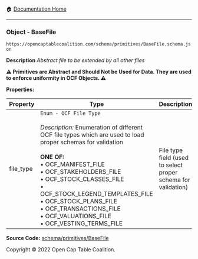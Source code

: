 :house: [Documentation Home](/README.md)

---

### Object - BaseFile

`https://opencaptablecoalition.com/schema/primitives/BaseFile.schema.json`

**Description** _Abstract file to be extended by all other files_

**:warning: Primitives are Abstract and Should Not be Used for Data. They are used to enforce uniformity in OCF Objects. :warning:**

**Properties:**

| Property  | Type                                                                                                                                                                                                                                                                                                                                                                                                                                                  | Description                                                   | Required   |
| --------- | ----------------------------------------------------------------------------------------------------------------------------------------------------------------------------------------------------------------------------------------------------------------------------------------------------------------------------------------------------------------------------------------------------------------------------------------------------- | ------------------------------------------------------------- | ---------- |
| file_type | `Enum - OCF File Type`</br></br>_Description:_ Enumeration of different OCF file types which are used to load proper schemas for validation</br></br>**ONE OF:** </br>&bull; OCF_MANIFEST_FILE </br>&bull; OCF_STAKEHOLDERS_FILE </br>&bull; OCF_STOCK_CLASSES_FILE </br>&bull; OCF_STOCK_LEGEND_TEMPLATES_FILE </br>&bull; OCF_STOCK_PLANS_FILE </br>&bull; OCF_TRANSACTIONS_FILE </br>&bull; OCF_VALUATIONS_FILE </br>&bull; OCF_VESTING_TERMS_FILE | File type field (used to select proper schema for validation) | `REQUIRED` |

**Source Code:** [schema/primitives/BaseFile](/schema/primitives/BaseFile.schema.json)

Copyright © 2022 Open Cap Table Coalition.
